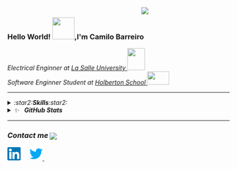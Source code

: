 <img align='right' src='https://user-images.githubusercontent.com/5713670/87202985-820dcb80-c2b6-11ea-9f56-7ec461c497c3.gif' width='200"'>

### Hello World! <img src="https://user-images.githubusercontent.com/66263776/91667722-3f08f100-eacc-11ea-8645-20084e881c35.gif" width="50" height="50">,I'm Camilo Barreiro

<p><em>Electrical Enginner at <a href="https://www.lasalle.edu.co/">La Salle University </a><img src="https://user-images.githubusercontent.com/66263776/91668294-644c2e00-ead1-11ea-8774-7e1ff8b9b6a1.gif" width="40" height="50"></br><em>Software Enginner Student at <a href="https://www.holbertonschool.com/">Holberton School </a><img src="https://user-images.githubusercontent.com/66263776/91668517-ebe66c80-ead2-11ea-9f3a-cb4fd48c62a5.gif" width="50" height="30">



---
<details>
	<summary>:star2:<b>Skills</b>:star2: </summary>
	<br/>

<table>
  <tbody>
    <tr>
        <td><center><img align='center' width="37px" src="https://cdn3.iconfinder.com/data/icons/logos-and-brands-adobe/512/267_Python-512.png" alt="image"></center></td>
        <td><center><img align='center' width="40px" src="https://cdn.iconscout.com/icon/free/png-512/c-programming-569564.png" alt="image"></center></td>
        <td><center><img align='center' width="90px" src="https://user-images.githubusercontent.com/66263776/108609561-a1b4b880-739c-11eb-9405-9a3494e7fd2f.png" alt="image"></center></td>
        <td><center><img align='center' width="40px" src="https://upload.wikimedia.org/wikipedia/commons/thumb/3/3f/Git_icon.svg/1024px-Git_icon.svg.png" alt="image"></center></td>
        <td><center><img align='center' width="40px" src="https://upload-icon.s3.us-east-2.amazonaws.com/uploads/icons/png/8804286661557996995-512.png" alt="image"></center></td>
        <td><center><img align='center' width="40px" src="https://cdn4.iconfinder.com/data/icons/iconsimple-programming/512/css-512.png" alt="image"></center></td>
        <td><center><img align='center' width="40px" src="https://icon-library.com/images/javascript-icon-png/javascript-icon-png-23.jpg" alt="image"></center></td>
    </tr>
  </tbody>
  <tfoot>
    <tr>
      <td><FONT SIZE=2>Python</font></td>
      <td><FONT SIZE=2><center>C Language</center></font></td>
      <td><FONT SIZE=2><center>SQL</center></font></td>
      <td><FONT SIZE=2><center>GIT</center></font></td>
      <td><FONT SIZE=2><center>HTML5</center></font></td>
      <td><FONT SIZE=2><center>CSS3</center></font></td>
      <td><FONT SIZE=2><center>Javascript</center></font></td>
    </tr>
  </tfoot>
</table>
</details>
<details>
	<summary>✨&nbsp;&nbsp;&nbsp;<b>GitHub Stats</b></summary>
    <a>
    <img width="450" height="224" img align="left" alt="Camilo's Github Stats" src="https://github-readme-stats.vercel.app/api?username=CBarreiro96&theme=vue&show_icons=true&hide_border=true" class="responsive" />
    </a>
    <br>
    <a>
    <img width="350" img align="center" alt="TopLang" src="https://github-readme-stats.vercel.app/api/top-langs/?username=CBarreiro96&theme=vue&layout=compact&hide_border=true" class="responsive"/>
    </a>
    <br />
</details>


---
<!--Contact me -->
<div  align="left">
<h3  align="left"> Contact me <img align="center" src="https://github.com/rajput2107/rajput2107/blob/master/Assets/Handshake.gif" height="33px" /></h3> 
</div>
<p align="left">
<!-- linkedin -->
<a href="www.linkedin.com/in/camilo-barreiro-herrera"><img src="https://github.com/deut-erium/deut-erium/blob/master/assets/linkedin.svg" width="30px" alt="LinkedIn"></a> &nbsp; &nbsp;
<!-- twitter -->
<a href="https://twitter.com/CamiloBarreiro4"><img src="https://github.com/deut-erium/deut-erium/blob/master/assets/twitter.svg" width="30px" alt="Twitter"> </a> &nbsp; &nbsp;
  
